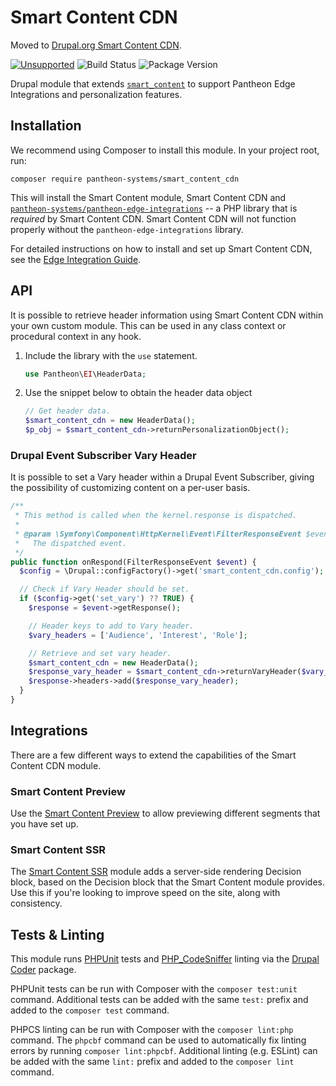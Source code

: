 # Smart Content CDN

Moved to [Drupal.org Smart Content CDN](https://www.drupal.org/project/smart_content_cdn).

[![Unsupported](https://img.shields.io/badge/pantheon-unsupported-yellow?logo=pantheon&color=FFDC28)](https://pantheon.io/docs/oss-support-levels#unsupported) ![Build Status](https://github.com/pantheon-systems/smart_content_cdn/actions/workflows/main.yml/badge.svg) ![Package Version](https://img.shields.io/packagist/v/pantheon-systems/smart_content_cdn)

Drupal module that extends [`smart_content`](https://www.drupal.org/project/smart_content) to support Pantheon Edge Integrations and personalization features.

## Installation

We recommend using Composer to install this module. In your project root, run:

```
composer require pantheon-systems/smart_content_cdn
```

This will install the Smart Content module, Smart Content CDN and [`pantheon-systems/pantheon-edge-integrations`](https://github.com/pantheon-systems/pantheon-edge-integrations) -- a PHP library that is _required_ by Smart Content CDN. Smart Content CDN will not function properly without the `pantheon-edge-integrations` library.

For detailed instructions on how to install and set up Smart Content CDN, see the [Edge Integration Guide](https://pantheon.io/docs/guides/edge-integrations).

## API

It is possible to retrieve header information using Smart Content CDN within your own custom module. This can be used in any class context or procedural context in any hook.

1. Include the library with the `use` statement.
    ``` php
    use Pantheon\EI\HeaderData;
    ```
1. Use the snippet below to obtain the header data object
    ``` php
    // Get header data.
    $smart_content_cdn = new HeaderData();
    $p_obj = $smart_content_cdn->returnPersonalizationObject();
    ```

### Drupal Event Subscriber Vary Header

It is possible to set a Vary header within a Drupal Event Subscriber, giving the possibility of customizing content on a per-user basis.

``` php
/**
 * This method is called when the kernel.response is dispatched.
 *
 * @param \Symfony\Component\HttpKernel\Event\FilterResponseEvent $event
 *   The dispatched event.
 */
public function onRespond(FilterResponseEvent $event) {
  $config = \Drupal::configFactory()->get('smart_content_cdn.config');

  // Check if Vary Header should be set.
  if ($config->get('set_vary') ?? TRUE) {
    $response = $event->getResponse();

    // Header keys to add to Vary header.
    $vary_headers = ['Audience', 'Interest', 'Role'];

    // Retrieve and set vary header.
    $smart_content_cdn = new HeaderData();
    $response_vary_header = $smart_content_cdn->returnVaryHeader($vary_headers);
    $response->headers->add($response_vary_header);
  }
}
```

## Integrations

There are a few different ways to extend the capabilities of the Smart Content CDN module.

### Smart Content Preview

Use the [Smart Content Preview](https://www.drupal.org/project/smart_content_preview) to allow previewing different segments that you have set up.

### Smart Content SSR

The [Smart Content SSR](https://www.drupal.org/project/smart_content_ssr) module adds a server-side rendering Decision block, based on the Decision block that the Smart Content module provides. Use this if you're looking to improve speed on the site, along with consistency.

## Tests & Linting

This module runs [PHPUnit](https://phpunit.de/) tests and [PHP_CodeSniffer](https://phpcs.de/) linting via the [Drupal Coder](https://www.drupal.org/project/coder) package.

PHPUnit tests can be run with Composer with the `composer test:unit` command. Additional tests can be added with the same `test:` prefix and added to the `composer test` command.

PHPCS linting can be run with Composer with the `composer lint:php` command. The `phpcbf` command can be used to automatically fix linting errors by running `composer lint:phpcbf`. Additional linting (e.g. ESLint) can be added with the same `lint:` prefix and added to the `composer lint` command.
